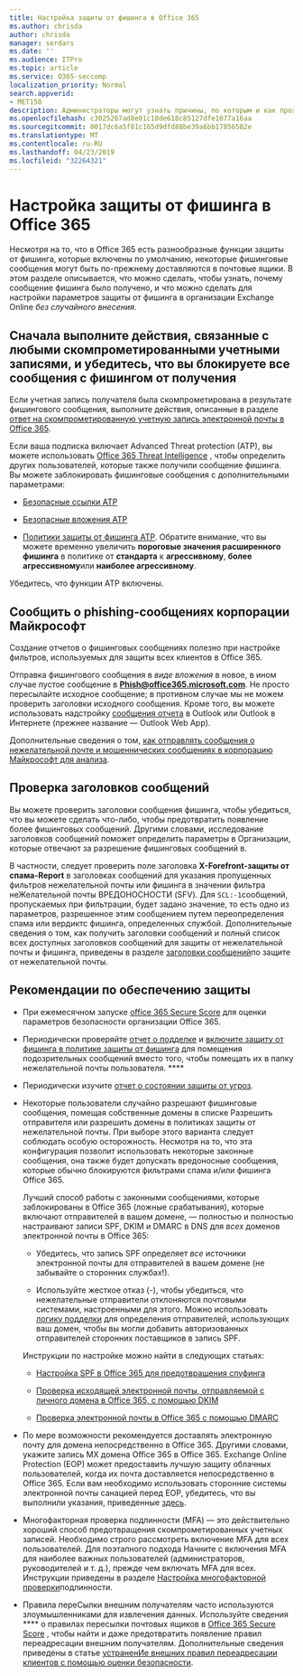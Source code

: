 ```yaml
---
title: Настройка защиты от фишинга в Office 365
ms.author: chrisda
author: chrisda
manager: serdars
ms.date: ''
ms.audience: ITPro
ms.topic: article
ms.service: O365-seccomp
localization_priority: Normal
search.appverid:
- MET150
description: Администраторы могут узнать причины, по которым и как проходят фишинговые сообщения, а также что делать, чтобы предотвратить большее количество фишинговых сообщений в будущем.
ms.openlocfilehash: c3025267ad8e01c18de618c85127dfe1077a16aa
ms.sourcegitcommit: 0017dc6a5f81c165d9dfd88be39a6bb17856582e
ms.translationtype: MT
ms.contentlocale: ru-RU
ms.lasthandoff: 04/23/2019
ms.locfileid: "32264321"
---
```

# <a name="tune-anti-phishing-protection-in-office-365"></a>Настройка защиты от фишинга в Office 365

Несмотря на то, что в Office 365 есть разнообразные функции защиты от фишинга, которые включены по умолчанию, некоторые фишинговые сообщения могут быть по-прежнему доставляются в почтовые ящики. В этом разделе описывается, что можно сделать, чтобы узнать, почему сообщение фишинга было получено, и что можно сделать для настройки параметров защиты от фишинга в организации Exchange Online _без случайного внесения_.

## <a name="first-things-first-deal-with-any-compromised-accounts-and-make-sure-you-block-any-more-phishing-messages-from-getting-through"></a>Сначала выполните действия, связанные с любыми скомпрометированными учетными записями, и убедитесь, что вы блокируете все сообщения с фишингом от получения

Если учетная запись получателя была скомпрометирована в результате фишингового сообщения, выполните действия, описанные в разделе [ответ на скомпрометированную учетную запись электронной почты в Office 365](responding-to-a-compromised-email-account.md).

Если ваша подписка включает Advanced Threat protection (ATP), вы можете использовать [Office 365 Threat Intelligence](office-365-ti.md) , чтобы определить других пользователей, которые также получили сообщение фишинга. Вы можете заблокировать фишинговые сообщения с дополнительными параметрами:

- [Безопасные ссылки ATP](set-up-atp-safe-links-policies.md)

- [Безопасные вложения ATP](set-up-atp-safe-attachments-policies.md)

- [Политики защиты от фишинга ATP](set-up-anti-phishing-policies.md). Обратите внимание, что вы можете временно увеличить **пороговые значения расширенного фишинга** в политике от **стандарта** к **агрессивному**, **более агрессивному**или **наиболее агрессивному**.

Убедитесь, что функции ATP включены.

## <a name="report-the-phishing-message-to-microsoft"></a>Сообщить о phishing-сообщениях корпорации Майкрософт

Создание отчетов о фишинговых сообщениях полезно при настройке фильтров, используемых для защиты всех клиентов в Office 365.

Отправка фишингового сообщения в _виде вложения_ в новое, в ином случае пустое сообщение в **Phish@office365.microsoft.com**. Не просто пересылайте исходное сообщение; в противном случае мы не можем проверить заголовки исходного сообщения. Кроме того, вы можете использовать надстройку [сообщения отчета](https://docs.microsoft.com/office365/securitycompliance/enable-the-report-message-add-in) в Outlook или Outlook в Интернете (прежнее название — Outlook Web App).

Дополнительные сведения о том, [как отправлять сообщения о нежелательной почте и мошеннических сообщениях в корпорацию Майкрософт для анализа](submit-spam-non-spam-and-phishing-scam-messages-to-microsoft-for-analysis.md).

## <a name="inspect-the-message-headers"></a>Проверка заголовков сообщений

Вы можете проверить заголовки сообщения фишинга, чтобы убедиться, что вы можете сделать что-либо, чтобы предотвратить появление более фишинговых сообщений. Другими словами, исследование заголовков сообщений поможет определить параметры в Организации, которые отвечают за разрешение фишинговых сообщений в.

В частности, следует проверить поле заголовка **X-Forefront-защиты от спама-Report** в заголовках сообщений для указания пропущенных фильтров нежелательной почты или фишинга в значении фильтра неЖелательной почты ВРЕДОНОСНОСТИ (SFV). Для `SCL:-1`сообщений, пропускаемых при фильтрации, будет задано значение, то есть одно из параметров, разрешенное этим сообщением путем переопределения спама или вердиктс фишинга, определенных службой. Дополнительные сведения о том, как получить заголовки сообщений и полный список всех доступных заголовков сообщений для защиты от нежелательной почты и фишинга, приведены в разделе [заголовки сообщений](https://docs.microsoft.com/office365/SecurityCompliance/anti-spam-message-headers)по защите от нежелательной почты.

## <a name="best-practices-to-stay-protected"></a>Рекомендации по обеспечению защиты

- При ежемесячном запуске [office 365 Secure Score](office-365-secure-score.md) для оценки параметров безопасности организации Office 365.

- Периодически проверяйте [отчет о подделке](learn-about-spoof-intelligence.md) и [включите защиту от фишинга в политике защиты от фишинга](learn-about-spoof-intelligence.md#configuring-the-anti-spoofing-policy) для помещения подозрительных сообщений вместо того, чтобы помещать их в папку нежелательной почты пользователя. ****

- Периодически изучите [отчет о состоянии защиты от угроз](view-reports-for-atp.md#threat-protection-status-report).

- Некоторые пользователи случайно разрешают фишинговые сообщения, помещая собственные домены в списке Разрешить отправителя или разрешить домены в политиках защиты от нежелательной почты. При выборе этого варианта следует соблюдать особую осторожность. Несмотря на то, что эта конфигурация позволит использовать некоторые законные сообщения, она также будет допускать вредоносные сообщения, которые обычно блокируются фильтрами спама и/или фишинга Office 365.

  Лучший способ работы с законными сообщениями, которые заблокированы в Office 365 (ложные срабатывания), которые включают отправителей в вашем домене, — полностью и полностью настраивают записи SPF, DKIM и DMARC в DNS для _всех_ доменов электронной почты в Office 365:

  - Убедитесь, что запись SPF определяет _все_ источники электронной почты для отправителей в вашем домене (не забывайте о сторонних службах!).

  - Используйте жесткое отказ (\-), чтобы убедиться, что нежелательные отправители отклоняются почтовыми системами, настроенными для этого. Можно использовать [логику подделки](https://docs.microsoft.com/office365/securitycompliance/learn-about-spoof-intelligence) для определения отправителей, использующих ваш домен, чтобы вы могли добавить авторизованных отправителей сторонних поставщиков в запись SPF.

  Инструкции по настройке можно найти в следующих статьях:
  
  - [Настройка SPF в Office 365 для предотвращения спуфинга](set-up-spf-in-office-365-to-help-prevent-spoofing.md)

  - [Проверка исходящей электронной почты, отправляемой с личного домена в Office 365, с помощью DKIM](use-dkim-to-validate-outbound-email.md)

  - [Проверка электронной почты в Office 365 с помощью DMARC](use-dmarc-to-validate-email.md)

- По мере возможности рекомендуется доставлять электронную почту для домена непосредственно в Office 365. Другими словами, укажите запись MX домена Office 365 в Office 365. Exchange Online Protection (EOP) может предоставить лучшую защиту облачных пользователей, когда их почта доставляется непосредственно в Office 365. Если вам необходимо использовать сторонние системы электронной почты санацией перед EOP, убедитесь, что вы выполнили указания, приведенные [здесь](https://docs.microsoft.com/exchange/mail-flow-best-practices/manage-mail-flow-using-third-party-cloud).

- Многофакторная проверка подлинности (MFA) — это действительно хороший способ предотвращения скомпрометированных учетных записей. Необходимо строго рассмотреть включение MFA для всех пользователей. Для поэтапного подхода Начните с включения MFA для наиболее важных пользователей (администраторов, руководителей и т. д.), прежде чем включать MFA для всех. Инструкции приведены в разделе [Настройка многофакторной проверки](https://docs.microsoft.com/office365/admin/security-and-compliance/set-up-multi-factor-authentication)подлинности.

- Правила переСылки внешним получателям часто используются злоумышленниками для извлечения данных. Используйте сведения **** о правилах пересылки почтовых ящиков в [Office 365 Secure Score](office-365-secure-score.md) , чтобы найти и даже предотвратить появление правил переадресации внешним получателям. Дополнительные сведения приведены в статье [устраненИе внешних правил переадресации клиентов с помощью оценки безопасности](https://blogs.technet.microsoft.com/office365security/mitigating-client-external-forwarding-rules-with-secure-score/).
